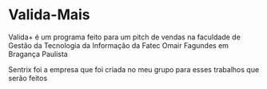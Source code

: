 # Valida-Mais

Valida+ é um programa feito para um pitch de vendas na faculdade de Gestão da Tecnologia da Informação da Fatec Omair Fagundes em Bragança Paulista

Sentrix foi a empresa que foi criada no meu grupo para esses trabalhos que serão feitos
